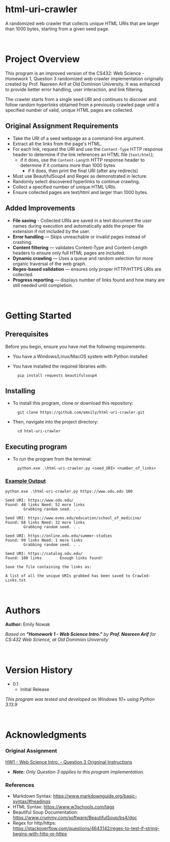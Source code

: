 # html-uri-crawler

A randomized web crawler that collects unique HTML URIs that are larger than 1000 bytes, starting from a given seed page.

<br />


# Project Overview

This program is an improved version of the CS432: Web Science - Homework 1, Question 3 randomized web crawler implementation originally created by Prof. Nasreen Arif at Old Dominion University.
It was enhanced to provide better error handling, user interaction, and link filtering.

The crawler starts from a single seed URI and continues to discover and follow random hyperlinks obtained from a previously crawled page until a specified number of valid, unique HTML pages are collected.


## Original Assignment Requirements

* Take the URI of a seed webpage as a command-line argument.
* Extract all the links from the page's HTML.
* For each link, request the URI and use the `Content-Type` HTTP response header to determine if the link references an HTML file (`text/html`);
    * if it does, use the `Content-Length` HTTP response header to determine if it contains more than 1000 bytes
       * if it does, then print the final URI (after any redirects) 
* Must use BeautifulSoup4 and Regex as demonstrated in lecture.
* Randomly select discovered hyperlinks to continue crawling.
* Collect a specified number of unique HTML URIs.
* Ensure collected pages are text/html and larger than 1000 bytes.


## Added Improvements

* **File saving** - Collected URIs are saved in a text document the user names during execution and automatically adds the proper file extension if not included by the user.
* **Error handling** — Skips unreachable or invalid pages instead of crashing.
*  **Content filtering** — validates Content-Type and Content-Length headers to ensure only full HTML pages are included.
* **Dynamic crawling** — Uses a queue and random selection for more organic traversal of the web graph.
*  **Regex-based validation** — ensures only proper HTTP/HTTPS URIs are collected.
* **Progress reporting** — displays number of links found and how many are still needed until completion.
  

<br />


# Getting Started
## Prerequisites

Before you begin, ensure you have met the following requirements:

* You have a Windows/Linux/MacOS system with Python installed
* You have installed the required libraries with: 

        pip install requests beautifulsoup4


## Installing

* To install this program, clone or download this repository:

        git clone https://github.com/emxily/html-uri-crawler.git
* Then, navigate into the project directory:

        cd html-uri-crawler


## Executing program

* To run the program from the terminal:

        python.exe .\html-uri-crawler.py <seed_URI> <number_of_links>



### <u>Example Output</u>

```python.exe .\html-uri-crawler.py https://www.odu.edu 100```
```
Seed URI: https://www.odu.edu/
Found: 48 links Need: 52 more links
        Grabbing random seed. . .

Seed URI: https://www.evms.edu/education/school_of_medicine/
Found: 68 links Need: 32 more links
        Grabbing random seed. . .

Seed URI: https://online.odu.edu/summer-studies
Found: 99 links Need: 1 more links
        Grabbing random seed. . .

Seed URI: https://catalog.odu.edu/
Found: 100 links        Enough links found!

Save the file containing the links as:

A list of all the unique URIs grabbed has been saved to Crawled-Links.txt
```


<br />


# Authors

**Author:** Emily Nowak

*Based on **"Homework 1 - Web Science Intro."** by **Prof. Nasreen Arif** for CS:432 Web Science, at Old Dominion University* 


<br />


# Version History

* 0.1
    * Initial Release

*This program was tested and developed on Windows 10+ using Python 3.13.9*


<br />


# Acknowledgments

### Original Assignment

[HW1 - Web Science Intro. - Question 3 Origninal Instructions](https://github.com/emxily/html-uri-crawler/blob/cec0cd57c59a0b7e5bf42890bf14d824860829a8/original-assignment-intructions.md)

* ***Note:**  Only Question 3 applies to this program implementation.*

### References
* Markdown Syntax: <https://www.markdownguide.org/basic-syntax/#headings>
* HTML Syntax: <https://www.w3schools.com/tags>
* Beautiful Soup Documentation: <https://www.crummy.com/software/BeautifulSoup/bs4/doc>
* Regex for http/https: <https://stackoverflow.com/questions/4643142/regex-to-test-if-string-begins-with-http-or-https>